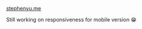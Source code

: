 [stephenyu.me](https://www.stephenyu.me/)

Still working on responsiveness for mobile version :grin:
